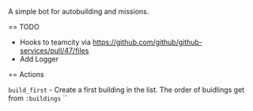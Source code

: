 A simple bot for autobuilding and missions.

== TODO

- Hooks to teamcity via https://github.com/github/github-services/pull/47/files
- Add Logger

== Actions

`build_first` - Create a first building in the list. The order of buidlings get from `:buildings`
``
